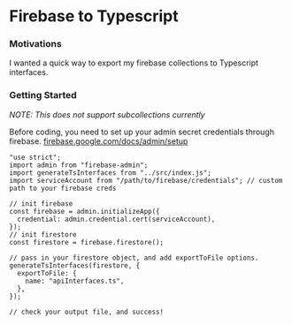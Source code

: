 # Firebase to Typescript

### Motivations

I wanted a quick way to export my firebase collections to Typescript interfaces.

### Getting Started

_NOTE: This does not support subcollections currently_

Before coding, you need to set up your admin secret credentials through firebase.
[firebase.google.com/docs/admin/setup](https://firebase.google.com/docs/admin/setup)

```
"use strict";
import admin from "firebase-admin";
import generateTsInterfaces from "../src/index.js";
import serviceAccount from "/path/to/firebase/credentials"; // custom path to your firebase creds

// init firebase
const firebase = admin.initializeApp({
  credential: admin.credential.cert(serviceAccount),
});
// init firestore
const firestore = firebase.firestore();

// pass in your firestore object, and add exportToFile options.
generateTsInterfaces(firestore, {
  exportToFile: {
    name: "apiInterfaces.ts",
  },
});

// check your output file, and success!
```
